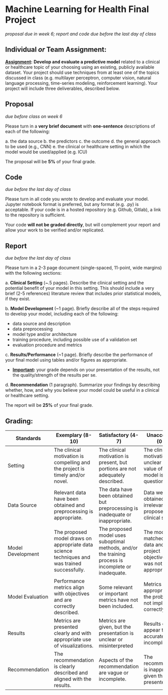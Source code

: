 # Machine Learning for Health Final Project
*proposal due in week 6; report and code due before the last day of class*

## Individual *or* Team Assignment: 
**<u>Assignment</u>:** **Develop and evaluate a predictive model** related to a clinical or healthcare topic of your choosing using an existing, publicly available dataset. Your project should use techniques from at least one of the topics discussed in class (e.g. multilayer perceptron, computer vision, natural language processing, time-series modeling, reinforcement learning). Your project will include three deliverables, described below.

## Proposal
*due before class on week 6*

Please turn in a **very brief document** with **one-sentence** descriptions of each of the following:

a. the data source
b. the predictors
c. the outcome
d. the general approach to be used (e.g., CNN)
e. the clinical or healthcare setting in which the model would be used/applied (e.g. ICU)

The proposal will be **5%** of your final grade.

## Code
*due before the last day of class*

Please turn in all code you wrote to develop and evaluate your model. Jupyter notebook format is preferred, but any format (e.g. .py) is acceptable. If your code is in a hosted repository (e.g. Github, Gitlab), a link to the repository is sufficient.

Your code **will not be graded directly**, but will complement your report and allow your work to be verified and/or replicated.

## Report
*due before the last day of class*

Please turn in a 2-3 page document (single-spaced, 11-point, wide margins) with the following sections:

a. **Clinical Setting** (~.5 pages). Describe the clinical setting and the potential benefit of your model in this setting. This should include a very brief (2-5 references) literature review that includes prior statistical models, if they exist.

b. **Model Development** (~1 page). Briefly describe all of the steps required to develop your model, including each of the following:
   - data source and description
   - data preprocessing
   - model type and/or architecture
   - training procedure, including possible use of a validation set
   - evaluation procedure and metrics

c. **Results/Performance** (~1 page). Briefly describe the performance of your final model using tables and/or figures as appropriate. 

- **<u>Important</u>:** your grade depends on your presentation of the results, not the quality/strength of the results per se.

d. **Recommendation** (1 paragraph). Summarize your findings by describing whether, how, and why you believe your model could be useful in a clinical or healthcare setting.

The report will be **25%** of your final grade.

## Grading:

Standards | Exemplary (8-10) | Satisfactory (4-7) | Unacceptable (0-3) | Weight
--- | --- | --- | --- | ---
Setting | The clinical motivation is compelling and the project is timely and/or novel. | The clinical motivation is present, but portions are not adequately described. | The clinical motivation is unclear and the value of the model is questionable. | x2
Data Source | Relevant data have been obtained and preprocessing is appropriate. | The data have been obtained but preprocessing is inadequate or inappropriate. | Data were not obtained or were irrelevant to the proposed clinical setting. | x1
Model Development | The proposed model draws on appropriate data science techniques and was trained successfully. | The proposed model uses suboptimal methods, and/or the training process is incomplete or inadequate. | The model is not matched to the data and/or project objectives or was not trained appropriately. | x2 
Model Evaluation | Performance metrics align with objectives and are correctly described. | Some relevant or important metrics have not been included. | Metrics are not appropriate for the problem or not implemented correctly. | x1 
Results | Metrics are presented clearly and with appropriate use of visualizations. | Metrics are given, but the presentation is unclear or misinterpreted | Results do not appear to be accurate, or are incomplete | x3
Recommendation | The recommendation is clearly described and aligned with the results. | Aspects of the recommendation are vague or incomplete. | The recommendation is inappropriate given the results presented. | x1
